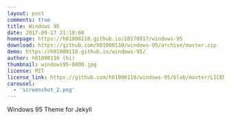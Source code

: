 ```yaml
---
layout: post
comments: true
title: Windows 95
date: 2017-09-17 21:10:00
homepage: https://h01000110.github.io/20170917/windows-95
download: https://github.com/h01000110/windows-95/archive/master.zip
demo: https://h01000110.github.io/windows-95/
author: h01000110 (hi)
thumbnail: windows95-0000.jpg
license: MIT
license_link: https://github.com/h01000110/windows-95/blob/master/LICENSE
carousel:
  - 'screenshot_2.png'
---
```


Windows 95 Theme for Jekyll
